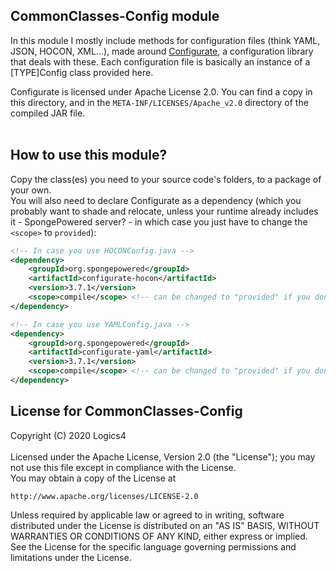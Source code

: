 ## CommonClasses-Config module

In this module I mostly include methods for configuration files (think YAML, JSON, HOCON, XML...), made around [Configurate](https://github.com/SpongePowered/Configurate), a configuration library that deals with these. Each configuration file is basically an instance of a \[TYPE]Config class provided here.</br>

Configurate is licensed under Apache License 2.0. You can find a copy in this directory, and in the `META-INF/LICENSES/Apache_v2.0` directory of the compiled JAR file.</br></br>

## How to use this module?
Copy the class(es) you need to your source code's folders, to a package of your own.</br>
You will also need to declare Configurate as a dependency (which you probably want to shade and relocate, unless your runtime already includes it - SpongePowered server? - in which case you just have to change the `<scope>` to `provided`):</br>
```xml
<!-- In case you use HOCONConfig.java -->
<dependency>
    <groupId>org.spongepowered</groupId>
    <artifactId>configurate-hocon</artifactId>
    <version>3.7.1</version>
    <scope>compile</scope> <!-- can be changed to "provided" if you don't need to shade it -->
</dependency>

<!-- In case you use YAMLConfig.java -->
<dependency>
    <groupId>org.spongepowered</groupId>
    <artifactId>configurate-yaml</artifactId>
    <version>3.7.1</version>
    <scope>compile</scope> <!-- can be changed to "provided" if you don't need to shade it -->
</dependency>
```


## License for CommonClasses-Config
Copyright (C) 2020 Logics4</br></br>
Licensed under the Apache License, Version 2.0 (the "License");
you may not use this file except in compliance with the License.</bR>
You may obtain a copy of the License at

    http://www.apache.org/licenses/LICENSE-2.0

Unless required by applicable law or agreed to in writing, software
distributed under the License is distributed on an "AS IS" BASIS,
WITHOUT WARRANTIES OR CONDITIONS OF ANY KIND, either express or implied.
See the License for the specific language governing permissions and
limitations under the License.
